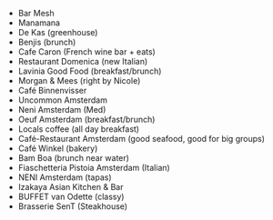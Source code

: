 * Bar Mesh
* Manamana
* De Kas (greenhouse)
* Benjis (brunch)
* Cafe Caron (French wine bar + eats)
* Restaurant Domenica (new Italian)
* Lavinia Good Food (breakfast/brunch)
* Morgan & Mees (right by Nicole)
* Café Binnenvisser
* Uncommon Amsterdam
* Neni Amsterdam (Med)
* Oeuf Amsterdam (breakfast/brunch)
* Locals coffee (all day breakfast)
* Café-Restaurant Amsterdam (good seafood, good for big groups)
* Café Winkel (bakery)
* Bam Boa (brunch near water)
* Fiaschetteria Pistoia Amsterdam (Italian)
* NENI Amsterdam (tapas)
* Izakaya Asian Kitchen & Bar 
* BUFFET van Odette (classy)
* Brasserie SenT (Steakhouse)

